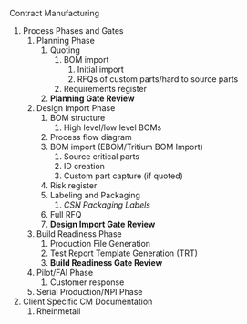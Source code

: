 
Contract Manufacturing
1. Process Phases and Gates
	1. Planning Phase
		1. Quoting
			1. BOM import
				1. Initial import
				2. RFQs of custom parts/hard to source parts
			2. Requirements register
		2. **Planning Gate Review**
	2. Design Import Phase
		1. BOM structure
			1. High level/low level BOMs
		2. Process flow diagram
		3. BOM import (EBOM/Tritium BOM Import)
			1. Source critical parts
			2. ID creation
			3. Custom part capture (if quoted)
		4. Risk register
		5. Labeling and Packaging
			1. *CSN Packaging Labels*
		6. Full RFQ
		7. **Design Import Gate Review**
	3. Build Readiness Phase
		1. Production File Generation
		2. Test Report Template Generation (TRT)
		3. **Build Readiness Gate Review**
	4. Pilot/FAI Phase
		1. Customer response
	5. Serial Production/NPI Phase
2. Client Specific CM Documentation
	1. Rheinmetall
